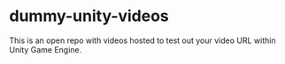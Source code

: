 # dummy-unity-videos
This is an open repo with videos hosted to test out your video URL within Unity Game Engine.
